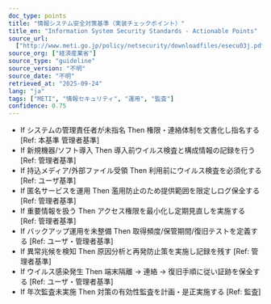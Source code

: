 ```yaml
---
doc_type: points
title: "情報システム安全対策基準（実装チェックポイント）"
title_en: "Information System Security Standards - Actionable Points"
source_url:
  ["http://www.meti.go.jp/policy/netsecurity/downloadfiles/esecu03j.pdf"]
source_org: ["経済産業省"]
source_type: "guideline"
source_version: "不明"
source_date: "不明"
retrieved_at: "2025-09-24"
lang: "ja"
tags: ["METI", "情報セキュリティ", "運用", "監査"]
confidence: 0.75
---
```


- If システムの管理責任者が未指名 Then 権限・連絡体制を文書化し指名する [Ref: 本基準 管理者基準]
- If 新規機器/ソフト導入 Then 導入前ウイルス検査と構成情報の記録を行う [Ref: 管理者基準]
- If 持込メディア/外部ファイル受領 Then 利用前にウイルス検査を必須化する [Ref: ユーザ基準]
- If 匿名サービスを運用 Then 濫用防止のため提供範囲を限定しログ保全する [Ref: 管理者基準]
- If 重要情報を扱う Then アクセス権限を最小化し定期見直しを実施する [Ref: 管理者基準]
- If バックアップ運用を未整備 Then 取得頻度/保管期間/復旧テストを定義する [Ref: ユーザ・管理者基準]
- If 異常兆候を検知 Then 原因分析と再発防止策を実施し記録を残す [Ref: 管理者基準]
- If ウイルス感染発生 Then 端末隔離 → 連絡 → 復旧手順に従い証跡を保全する [Ref: ユーザ・管理者基準]
- If 年次監査未実施 Then 対策の有効性監査を計画・是正実施する [Ref: 監査]

